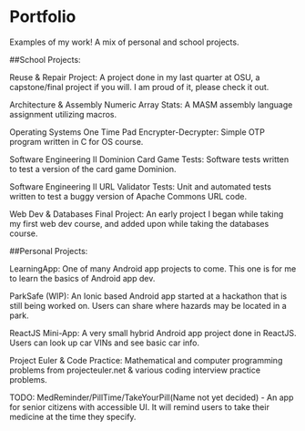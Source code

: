 # Portfolio
Examples of my work! A mix of personal and school projects.


##School Projects:

Reuse & Repair Project: A project done in my last quarter at OSU, a capstone/final project if you will. I am proud of it, please check it out.

Architecture & Assembly Numeric Array Stats: A MASM assembly language assignment utilizing macros.

Operating Systems One Time Pad Encrypter-Decrypter: Simple OTP program written in C for OS course.

Software Engineering II Dominion Card Game Tests: Software tests written to test a version of the card game Dominion.

Software Engineering II URL Validator Tests: Unit and automated tests written to test a buggy version of Apache Commons URL code.

Web Dev & Databases Final Project: An early project I began while taking my first web dev course, and added upon while taking the databases course.


##Personal Projects:

LearningApp: One of many Android app projects to come. This one is for me to learn the basics of Android app dev.

ParkSafe (WIP): An Ionic based Android app started at a hackathon that is still being worked on. Users can share where hazards may be located in a park.

ReactJS Mini-App: A very small hybrid Android app project done in ReactJS. Users can look up car VINs and see basic car info.

Project Euler & Code Practice: Mathematical and computer programming problems from projecteuler.net & various coding interview practice problems.

TODO: MedReminder/PillTime/TakeYourPill(Name not yet decided) - An app for senior citizens with accessible UI. It will remind users to take their medicine at the time they specify.

